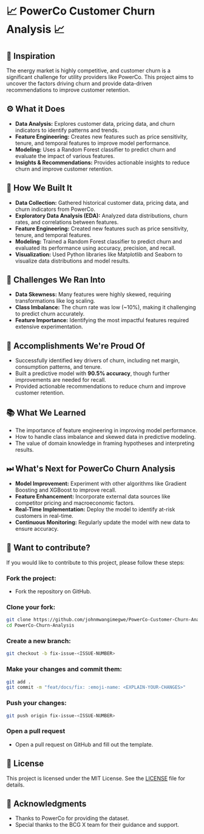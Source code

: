 # 📈 PowerCo Customer Churn Analysis 📈

## 🚀 Inspiration
The energy market is highly competitive, and customer churn is a significant challenge for utility providers like PowerCo. This project aims to uncover the factors driving churn and provide data-driven recommendations to improve customer retention.

## ⚙ What it Does
- **Data Analysis:** Explores customer data, pricing data, and churn indicators to identify patterns and trends.
- **Feature Engineering:** Creates new features such as price sensitivity, tenure, and temporal features to improve model performance.
- **Modeling:** Uses a Random Forest classifier to predict churn and evaluate the impact of various features.
- **Insights & Recommendations:** Provides actionable insights to reduce churn and improve customer retention.

## 🔧 How We Built It
- **Data Collection:** Gathered historical customer data, pricing data, and churn indicators from PowerCo.
- **Exploratory Data Analysis (EDA):** Analyzed data distributions, churn rates, and correlations between features.
- **Feature Engineering:** Created new features such as price sensitivity, tenure, and temporal features.
- **Modeling:** Trained a Random Forest classifier to predict churn and evaluated its performance using accuracy, precision, and recall.
- **Visualization:** Used Python libraries like Matplotlib and Seaborn to visualize data distributions and model results.

## 💪 Challenges We Ran Into
- **Data Skewness:** Many features were highly skewed, requiring transformations like log scaling.
- **Class Imbalance:** The churn rate was low (~10%), making it challenging to predict churn accurately.
- **Feature Importance:** Identifying the most impactful features required extensive experimentation.

## 📌 Accomplishments We're Proud Of
- Successfully identified key drivers of churn, including net margin, consumption patterns, and tenure.
- Built a predictive model with **90.5% accuracy**, though further improvements are needed for recall.
- Provided actionable recommendations to reduce churn and improve customer retention.

## 📚 What We Learned
- The importance of feature engineering in improving model performance.
- How to handle class imbalance and skewed data in predictive modeling.
- The value of domain knowledge in framing hypotheses and interpreting results.

## ⏭ What's Next for PowerCo Churn Analysis
- **Model Improvement:** Experiment with other algorithms like Gradient Boosting and XGBoost to improve recall.
- **Feature Enhancement:** Incorporate external data sources like competitor pricing and macroeconomic factors.
- **Real-Time Implementation:** Deploy the model to identify at-risk customers in real-time.
- **Continuous Monitoring:** Regularly update the model with new data to ensure accuracy.

## 🙌 Want to contribute?
If you would like to contribute to this project, please follow these steps:

### Fork the project:
- Fork the repository on GitHub.

### Clone your fork:
```bash
git clone https://github.com/johnmwangimegwe/PowerCo-Customer-Churn-Analysis.git
cd PowerCo-Churn-Analysis
```

### Create a new branch:
```bash
git checkout -b fix-issue-<ISSUE-NUMBER>
```

### Make your changes and commit them:
```bash
git add .
git commit -m "feat/docs/fix: :emoji-name: <EXPLAIN-YOUR-CHANGES>"
```

### Push your changes:
```bash
git push origin fix-issue-<ISSUE-NUMBER>
```

### Open a pull request
- Open a pull request on GitHub and fill out the template.

## 📜 License
This project is licensed under the MIT License. See the [LICENSE](LICENSE) file for details.

## 🙏 Acknowledgments
- Thanks to PowerCo for providing the dataset.
- Special thanks to the BCG X team for their guidance and support.
